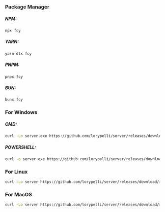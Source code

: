 ### Package Manager

##### NPM:

```sh
npx fcy
```

##### YARN:

```sh
yarn dlx fcy
```

##### PNPM:

```sh
pnpx fcy
```

##### BUN:

```sh
bunx fcy
```

### For Windows

##### CMD:

```sh
curl -Lo server.exe https://github.com/lorypelli/server/releases/download/release/server_win32.exe
```

##### POWERSHELL:

```sh
curl -o server.exe https://github.com/lorypelli/server/releases/download/release/server_win32.exe
```

### For Linux

```sh
curl -Lo server https://github.com/lorypelli/server/releases/download/release/server_linux
```

### For MacOS

```sh
curl -Lo server https://github.com/lorypelli/server/releases/download/release/server_darwin
```
